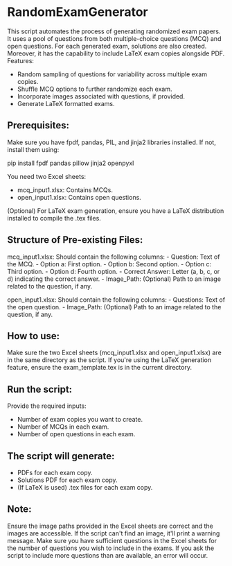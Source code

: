 # RandomExamGenerator
This script automates the process of generating randomized exam papers. It uses a pool of questions from both multiple-choice questions (MCQ) and open questions. For each generated exam, solutions are also created. Moreover, it has the capability to include LaTeX exam copies alongside PDF.
Features:
- Random sampling of questions for variability across multiple exam copies.
- Shuffle MCQ options to further randomize each exam.
- Incorporate images associated with questions, if provided.
- Generate LaTeX formatted exams.

## Prerequisites:
Make sure you have fpdf, pandas, PIL, and jinja2 libraries installed. If not, install them using:

pip install fpdf pandas pillow jinja2 openpyxl

You need two Excel sheets:
- mcq_input1.xlsx: Contains MCQs.
- open_input1.xlsx: Contains open questions.

(Optional) For LaTeX exam generation, ensure you have a LaTeX distribution installed to compile the .tex files.

## Structure of Pre-existing Files:
mcq_input1.xlsx:
  Should contain the following columns:
        - Question: Text of the MCQ.
        - Option a: First option.
        - Option b: Second option.
        - Option c: Third option.
        - Option d: Fourth option.
        - Correct Answer: Letter (a, b, c, or d) indicating the correct answer.
        - Image_Path: (Optional) Path to an image related to the question, if any.

open_input1.xlsx:
    Should contain the following columns:
        - Questions: Text of the open question.
        - Image_Path: (Optional) Path to an image related to the question, if any.

## How to use:
Make sure the two Excel sheets (mcq_input1.xlsx and open_input1.xlsx) are in the same directory as the script.
If you're using the LaTeX generation feature, ensure the exam_template.tex is in the current directory.

## Run the script:
Provide the required inputs:
- Number of exam copies you want to create.
- Number of MCQs in each exam.
- Number of open questions in each exam.

## The script will generate:
- PDFs for each exam copy.
- Solutions PDF for each exam copy.
- (If LaTeX is used) .tex files for each exam copy.

## Note:
Ensure the image paths provided in the Excel sheets are correct and the images are accessible. If the script can't find an image, it'll print a warning message.
Make sure you have sufficient questions in the Excel sheets for the number of questions you wish to include in the exams. If you ask the script to include more questions than are available, an error will occur.
